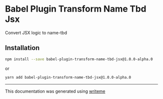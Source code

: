 # Babel Plugin Transform Name Tbd Jsx

Convert JSX logic to name-tbd

## Installation

```bash
npm install --save babel-plugin-transform-name-tbd-jsx@1.0.0-alpha.0
```
or
```bash
yarn add babel-plugin-transform-name-tbd-jsx@1.0.0-alpha.0
```

---
This documentation was generated using [writeme](https://www.npmjs.com/package/@writeme/core)
